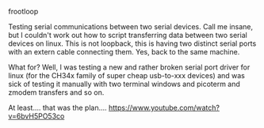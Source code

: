frootloop

Testing serial communications between two serial devices.
Call me insane, but I couldn't work out how to script transferring data between
two serial devices on linux.  This is not loopback, this is having two distinct
serial ports with an extern cable connecting them.  Yes, back to the same
machine.

What for?  Well, I was testing a new and rather broken serial port driver for
linux (for the CH34x family of super cheap usb-to-xxx devices) and was sick of
testing it manually with two terminal windows and picoterm and zmodem transfers
and so on.

At least.... that was the plan....
https://www.youtube.com/watch?v=6bvH5PO53co
